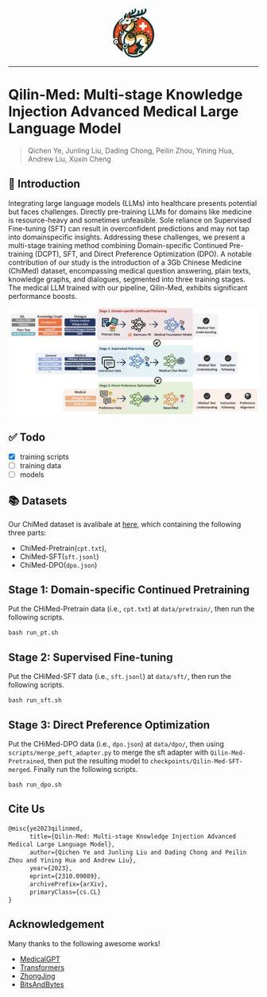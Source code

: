 <div align="center">
  <img src="images/Qilin-logo.png" height="100" alt="Logo">
</div>

-----------------

# Qilin-Med: Multi-stage Knowledge Injection Advanced Medical Large Language Model

> Qichen Ye, Junling Liu, Dading Chong, Peilin Zhou, Yining Hua, Andrew Liu, Xuxin Cheng

## 📖 Introduction
Integrating large language models (LLMs) into healthcare presents potential but faces challenges. Directly pre-training LLMs for domains like medicine is resource-heavy and sometimes unfeasible. Sole reliance on Supervised Fine-tuning (SFT) can result in overconfident predictions and may not tap into domainspecific insights. Addressing these challenges, we present a multi-stage training method combining Domain-specific Continued Pre-training (DCPT), SFT, and Direct Preference Optimization (DPO). A notable contribution of our study
is the introduction of a 3Gb Chinese Medicine (ChiMed) dataset, encompassing medical question answering, plain texts, knowledge graphs,
and dialogues, segmented into three training stages. The medical LLM trained with our pipeline, Qilin-Med, exhibits significant performance boosts.

![overview](images/overview.jpg)


## ✅ Todo

- [x] training scripts
- [ ] training data
- [ ] models
## 📚 Datasets
Our ChiMed dataset is avalibale at [here](https://huggingface.co/datasets/williamliu/ChiMed/tree/main), which containing the following three parts:
- ChiMed-Pretrain(`cpt.txt`), 
- ChiMed-SFT(`sft.jsonl`)
- ChiMed-DPO(`dpo.json`)

## Stage 1: Domain-specific Continued Pretraining
Put the CHiMed-Pretrain data (i.e., `cpt.txt`) at `data/pretrain/`, then run the following scripts.
```
bash run_pt.sh
```
## Stage 2: Supervised Fine-tuning
Put the CHiMed-SFT data (i.e., `sft.jsonl`) at `data/sft/`, then run the following scripts.
```
bash run_sft.sh
```
## Stage 3: Direct Preference Optimization
Put the CHiMed-DPO data (i.e., `dpo.json`) at `data/dpo/`, then using `scripts/merge_peft_adapter.py` to merge the sft adapter with `Qilin-Med-Pretrained`, then put the resulting model to `checkpoints/Qilin-Med-SFT-merged`. Finally run the following scripts.
```
bash run_dpo.sh
```
## Cite Us
```
@misc{ye2023qilinmed,
      title={Qilin-Med: Multi-stage Knowledge Injection Advanced Medical Large Language Model}, 
      author={Qichen Ye and Junling Liu and Dading Chong and Peilin Zhou and Yining Hua and Andrew Liu},
      year={2023},
      eprint={2310.09089},
      archivePrefix={arXiv},
      primaryClass={cs.CL}
}
```
## Acknowledgement

Many thanks to the following awesome works!

- [MedicalGPT](https://github.com/shibing624/MedicalGPT)
- [Transformers](https://github.com/huggingface/transformers)
- [ZhongJing](https://github.com/SupritYoung/Zhongjing)
- [BitsAndBytes](https://github.com/TimDettmers/bitsandbytes)
